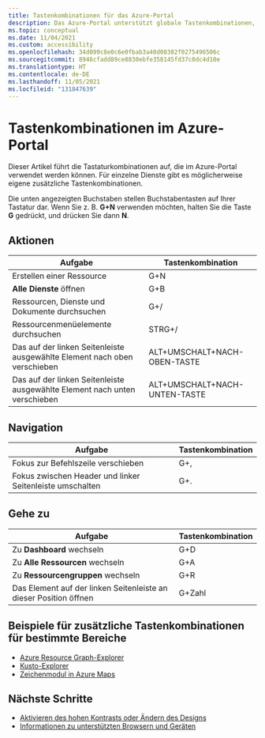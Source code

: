 ```yaml
---
title: Tastenkombinationen für das Azure-Portal
description: Das Azure-Portal unterstützt globale Tastenkombinationen, die Sie beim Ausführen von Aktionen, Navigieren und Wechseln zu Positionen im Azure-Portal unterstützen.
ms.topic: conceptual
ms.date: 11/04/2021
ms.custom: accessibility
ms.openlocfilehash: 34d099c8e0c6e0fbab3a40d08382f0275496506c
ms.sourcegitcommit: 8946cfadd89ce8830ebfe358145fd37c0dc4d10e
ms.translationtype: HT
ms.contentlocale: de-DE
ms.lasthandoff: 11/05/2021
ms.locfileid: "131847639"
---
```

# <a name="keyboard-shortcuts-in-the-azure-portal"></a>Tastenkombinationen im Azure-Portal

Dieser Artikel führt die Tastaturkombinationen auf, die im Azure-Portal verwendet werden können. Für einzelne Dienste gibt es möglicherweise eigene zusätzliche Tastenkombinationen.

Die unten angezeigten Buchstaben stellen Buchstabentasten auf Ihrer Tastatur dar. Wenn Sie z. B. **G+N** verwenden möchten, halten Sie die Taste **G** gedrückt, und drücken Sie dann **N**.

## <a name="actions"></a>Aktionen

|Aufgabe |Tastenkombination |
| --- | --- |
|Erstellen einer Ressource|G+N|
|**Alle Dienste** öffnen|G+B|
|Ressourcen, Dienste und Dokumente durchsuchen|G+/|
|Ressourcenmenüelemente durchsuchen|STRG+/ |
|Das auf der linken Seitenleiste ausgewählte Element nach oben verschieben |ALT+UMSCHALT+NACH-OBEN-TASTE|
|Das auf der linken Seitenleiste ausgewählte Element nach unten verschieben |ALT+UMSCHALT+NACH-UNTEN-TASTE|

## <a name="navigation"></a>Navigation

|Aufgabe |Tastenkombination |
| --- | --- |
|Fokus zur Befehlszeile verschieben |G+, |
|Fokus zwischen Header und linker Seitenleiste umschalten | G+. |

## <a name="go-to"></a>Gehe zu

|Aufgabe |Tastenkombination |
| --- | --- |
|Zu **Dashboard** wechseln |G+D |
|Zu **Alle Ressourcen** wechseln|G+A |
|Zu **Ressourcengruppen** wechseln|G+R |
|Das Element auf der linken Seitenleiste an dieser Position öffnen |G+Zahl|

## <a name="examples-of-additional-keyboard-shortcuts-for-specific-areas"></a>Beispiele für zusätzliche Tastenkombinationen für bestimmte Bereiche

- [Azure Resource Graph-Explorer](../governance/resource-graph/reference/keyboard-shortcuts.md)
- [Kusto-Explorer](/azure/data-explorer/kusto/tools/kusto-explorer-shortcuts)
- [Zeichenmodul in Azure Maps](../azure-maps/drawing-tools-interactions-keyboard-shortcuts.md)

## <a name="next-steps"></a>Nächste Schritte

- [Aktivieren des hohen Kontrasts oder Ändern des Designs](set-preferences.md#choose-a-theme-or-enable-high-contrast)
- [Informationen zu unterstützten Browsern und Geräten](azure-portal-supported-browsers-devices.md)
